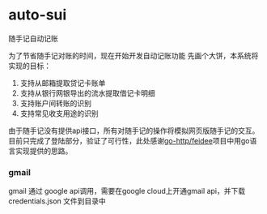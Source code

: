 # auto-sui
随手记自动记账

为了节省随手记对账的时间，现在开始开发自动记账功能
先画个大饼，本系统将实现的目标：
1. 支持从邮箱提取贷记卡账单
2. 支持从银行网银导出的流水提取借记卡明细
3. 支持账户间转账的识别
4. 支持常见收支用途的识别

由于随手记没有提供api接口，所有对随手记的操作将模拟网页版随手记的交互。
目前只完成了登陆部分，验证了可行性，此处感谢[go-http/feidee](https://github.com/go-http/feidee)项目中用go语言实现提供的思路。

### gmail
gmail 通过 google api调用，需要在google cloud上开通gmail api，并下载 credentials.json 文件到目录中